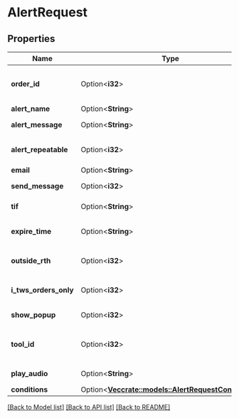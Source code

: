 # AlertRequest

## Properties

Name | Type | Description | Notes
------------ | ------------- | ------------- | -------------
**order_id** | Option<**i32**> | orderId is required when modifying alert. You can get it from /iserver/account/:accountId/alerts  | [optional]
**alert_name** | Option<**String**> | name of alert | [optional]
**alert_message** | Option<**String**> | The message you want to receive via email or text message | [optional]
**alert_repeatable** | Option<**i32**> | whether alert is repeatable or not, so value can only be 0 or 1, this has to be 1 for MTA alert | [optional]
**email** | Option<**String**> | email address to receive alert | [optional]
**send_message** | Option<**i32**> | whether allowing to send email or not, so value can only be 0 or 1,  | [optional]
**tif** | Option<**String**> | time in force, can only be GTC or GTD | [optional]
**expire_time** | Option<**String**> | format, YYYYMMDD-HH:mm:ss, please NOTE this will only work when tif is GTD  | [optional]
**outside_rth** | Option<**i32**> | value can only be 0 or 1, set to 1 if the alert can be triggered outside regular trading hours.  | [optional]
**i_tws_orders_only** | Option<**i32**> | value can only be 0 or 1, set to 1 to enable the alert only in IBKR mobile  | [optional]
**show_popup** | Option<**i32**> | value can only be 0 or 1, set to 1 to allow to show alert in pop-ups | [optional]
**tool_id** | Option<**i32**> | for MTA alert only, each user has a unique toolId and it will stay the same, do not send for normal alert  | [optional]
**play_audio** | Option<**String**> | audio message to play when alert is triggered | [optional]
**conditions** | Option<[**Vec<crate::models::AlertRequestConditions>**](alert_request_conditions.md)> |  | [optional]

[[Back to Model list]](../README.md#documentation-for-models) [[Back to API list]](../README.md#documentation-for-api-endpoints) [[Back to README]](../README.md)


